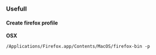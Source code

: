 ### Usefull 

#### Create firefox profile

__OSX__

```shell
/Applications/Firefox.app/Contents/MacOS/firefox-bin -p
```